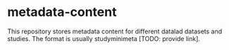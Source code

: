 # metadata-content

This repository stores metadata content for different datalad datasets and studies. 
The format is usually studyminimeta [TODO: provide link].


